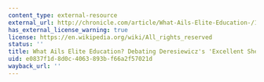 ```yaml
---
content_type: external-resource
external_url: http://chronicle.com/article/What-Ails-Elite-Education-/148419/
has_external_license_warning: true
license: https://en.wikipedia.org/wiki/All_rights_reserved
status: ''
title: What Ails Elite Education? Debating Deresiewicz's 'Excellent Sheep'
uid: e0837f1d-8d0c-4063-893b-f66a2f57021d
wayback_url: ''
---
```

